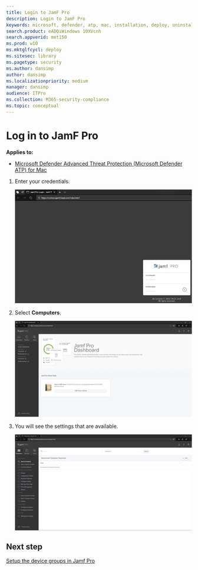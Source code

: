 ```yaml
---
title: Login to JamF Pro
description: Login to JamF Pro
keywords: microsoft, defender, atp, mac, installation, deploy, uninstallation, intune, jamfpro, macos, catalina, mojave, high sierra
search.product: eADQiWindows 10XVcnh
search.appverid: met150
ms.prod: w10
ms.mktglfcycl: deploy
ms.sitesec: library
ms.pagetype: security
ms.author: dansimp
author: dansimp
ms.localizationpriority: medium
manager: dansimp
audience: ITPro
ms.collection: M365-security-compliance 
ms.topic: conceptual
---
```


# Log in to JamF Pro

**Applies to:**

- [Microsoft Defender Advanced Threat Protection (Microsoft Defender ATP) for Mac](microsoft-defender-atp-mac.md)

1. Enter your credentials.

    ![Image of JamF Pro dashboard](images/jamf-pro-portal1.png)

2. Select **Computers**.

    ![Image of JamF Pro dashboard](images/jamf-pro-dashboard.png)

3. You will see the settings that are available.

     ![Image of JamF Pro dashboard](images/jamfpro-settings.png)


## Next step
[Setup the device groups in Jamf Pro](mac-jamfpro-device-groups.md)

